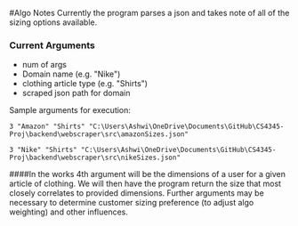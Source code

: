 #Algo Notes
Currently the program parses a json and takes note of all of the sizing options available.
### Current Arguments
- num of args
- Domain name (e.g. "Nike")
- clothing article type (e.g. "Shirts")
- scraped json path for domain

Sample arguments for execution:
````
3 "Amazon" "Shirts" "C:\Users\Ashwi\OneDrive\Documents\GitHub\CS4345-Proj\backend\webscraper\src\amazonSizes.json"
````
````
3 "Nike" "Shirts" "C:\Users\Ashwi\OneDrive\Documents\GitHub\CS4345-Proj\backend\webscraper\src\nikeSizes.json"
````

####In the works
4th argument will be the dimensions of a user for a given article of clothing.
We will then have the program return the size that most closely correlates to provided dimensions.
Further arguments may be necessary to determine customer sizing preference (to adjust algo weighting) and other influences.